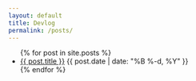 ```yaml
---
layout: default
title: Devlog
permalink: /posts/
---
```


<ul class="post-list">
  {% for post in site.posts %}
    <li>
      <a href="{{ post.url | relative_url }}">{{ post.title }}</a>
      <span class="post-date">{{ post.date | date: "%B %-d, %Y" }}</span>
    </li>
  {% endfor %}
</ul>
